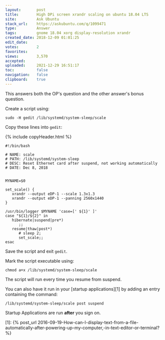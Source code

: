```yaml
---
layout:       post
title:        High DPi screen xrandr scaling on ubuntu 18.04 LTS
site:         Ask Ubuntu
stack_url:    https://askubuntu.com/q/1099471
type:         Answer
tags:         gnome 18.04 xorg display-resolution xrandr
created_date: 2018-12-09 01:01:25
edit_date:    
votes:        2
favorites:    
views:        3,570
accepted:     
uploaded:     2021-12-29 16:51:17
toc:          false
navigation:   false
clipboard:    true
---
```


This answers both the OP's question and the other answer's bonus question.

<!-- Language-all: lang-bash -->

Create a script using:

``` 
sudo -H gedit /lib/systemd/system-sleep/scale

```

Copy these lines into `gedit`:

{% include copyHeader.html %}
``` 
#!/bin/bash

# NAME: scale
# PATH: /lib/systemd/system-sleep
# DESC: Reset Ethernet card after suspend, not working automatically
# DATE: Dec 8, 2018


MYNAME=$0

set_scale() {
   xrandr --output eDP-1 --scale 1.3x1.3
   xrandr --output eDP-1 --panning 2560x1440
}

/usr/bin/logger $MYNAME 'case=[' ${1}' ]'
case "${1}/${2}" in
   hibernate|suspend|pre*)
      ;;
   resume|thaw|post*)
      # sleep 2;
      set_scale;;
esac

```

Save the script and exit `gedit`.

Mark the script executable using:

``` 
chmod a+x /lib/systemd/system-sleep/scale

```

The script will run every time you resume from suspend.

You can also have it run in your [startup applications][1] by adding an entry containing the command:

``` 
/lib/systemd/system-sleep/scale post suspend

```

Startup Applications are run **after** you sign on.

  [1]: {% post_url 2016-09-19-How-can-I-display-text-from-a-file-automatically-after-powering-up-my-computer,-in-text-editor-or-terminal? %}
